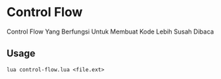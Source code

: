 # Control Flow
Control Flow Yang Berfungsi Untuk Membuat Kode Lebih Susah Dibaca
## Usage
`lua control-flow.lua <file.ext>`
